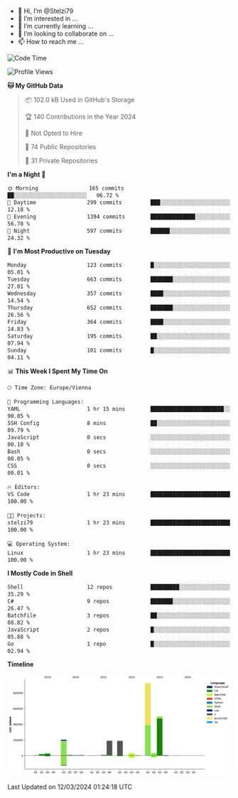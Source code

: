 - 👋 Hi, I’m @Stelzi79
- 👀 I’m interested in ...
- 🌱 I’m currently learning ...
- 💞️ I’m looking to collaborate on ...
- 📫 How to reach me ...

<!--START_SECTION:waka-->
![Code Time](http://img.shields.io/badge/Code%20Time-952%20hrs%2038%20mins-blue)

![Profile Views](http://img.shields.io/badge/Profile%20Views-0-blue)

**🐱 My GitHub Data** 

> 📦 102.0 kB Used in GitHub's Storage 
 > 
> 🏆 140 Contributions in the Year 2024
 > 
> 🚫 Not Opted to Hire
 > 
> 📜 74 Public Repositories 
 > 
> 🔑 31 Private Repositories 
 > 
**I'm a Night 🦉** 

```text
🌞 Morning                165 commits         ██░░░░░░░░░░░░░░░░░░░░░░░   06.72 % 
🌆 Daytime                299 commits         ███░░░░░░░░░░░░░░░░░░░░░░   12.18 % 
🌃 Evening                1394 commits        ██████████████░░░░░░░░░░░   56.78 % 
🌙 Night                  597 commits         ██████░░░░░░░░░░░░░░░░░░░   24.32 % 
```
📅 **I'm Most Productive on Tuesday** 

```text
Monday                   123 commits         █░░░░░░░░░░░░░░░░░░░░░░░░   05.01 % 
Tuesday                  663 commits         ███████░░░░░░░░░░░░░░░░░░   27.01 % 
Wednesday                357 commits         ████░░░░░░░░░░░░░░░░░░░░░   14.54 % 
Thursday                 652 commits         ███████░░░░░░░░░░░░░░░░░░   26.56 % 
Friday                   364 commits         ████░░░░░░░░░░░░░░░░░░░░░   14.83 % 
Saturday                 195 commits         ██░░░░░░░░░░░░░░░░░░░░░░░   07.94 % 
Sunday                   101 commits         █░░░░░░░░░░░░░░░░░░░░░░░░   04.11 % 
```


📊 **This Week I Spent My Time On** 

```text
🕑︎ Time Zone: Europe/Vienna

💬 Programming Languages: 
YAML                     1 hr 15 mins        ███████████████████████░░   90.05 % 
SSH Config               8 mins              ██░░░░░░░░░░░░░░░░░░░░░░░   09.79 % 
JavaScript               0 secs              ░░░░░░░░░░░░░░░░░░░░░░░░░   00.10 % 
Bash                     0 secs              ░░░░░░░░░░░░░░░░░░░░░░░░░   00.05 % 
CSS                      0 secs              ░░░░░░░░░░░░░░░░░░░░░░░░░   00.01 % 

🔥 Editors: 
VS Code                  1 hr 23 mins        █████████████████████████   100.00 % 

🐱‍💻 Projects: 
stelzi79                 1 hr 23 mins        █████████████████████████   100.00 % 

💻 Operating System: 
Linux                    1 hr 23 mins        █████████████████████████   100.00 % 
```

**I Mostly Code in Shell** 

```text
Shell                    12 repos            █████████░░░░░░░░░░░░░░░░   35.29 % 
C#                       9 repos             ███████░░░░░░░░░░░░░░░░░░   26.47 % 
Batchfile                3 repos             ██░░░░░░░░░░░░░░░░░░░░░░░   08.82 % 
JavaScript               2 repos             █░░░░░░░░░░░░░░░░░░░░░░░░   05.88 % 
Go                       1 repo              █░░░░░░░░░░░░░░░░░░░░░░░░   02.94 % 
```



**Timeline**

![Lines of Code chart](https://raw.githubusercontent.com/Stelzi79/Stelzi79/main/assets/bar_graph.png)


 Last Updated on 12/03/2024 01:24:18 UTC
<!--END_SECTION:waka-->

<!---
Stelzi79/Stelzi79 is a ✨ special ✨ repository because its `README.md` (this file) appears on your GitHub profile.
You can click the Preview link to take a look at your changes.
--->
